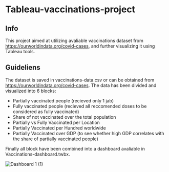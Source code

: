 # Tableau-vaccinations-project
## Info 
This project aimed at utilizing avaliable vaccinations dataset from https://ourworldindata.org/covid-cases, and further visualizing it using Tableau tools. 
## Guideliens 
The dataset is saved in vaccinations-data.csv or can be obtained from https://ourworldindata.org/covid-cases.
The data has been divided and visualized into 6 blocks:
- Partially vaccinated people (recieved only 1 jab) 
- Fully vaccinated people (recieved all reccomended doses to be considered as fully vaccinated) 
- Share of not vaccinated over the total population
- Partially vs Fully Vaccinated per Location
- Partially Vaccinated per Hundred worldwide
- Partially Vaccinated over GDP (to see whether high GDP correlates with the share of partially vaccinated people)

Finally all block have been combined into a dashboard avaliable in Vaccinations-dashboard.twbx. 

![Dashboard 1 (1)](https://user-images.githubusercontent.com/93775985/218647943-7ab2f66e-754e-4cf0-953a-03882ece450e.png)
